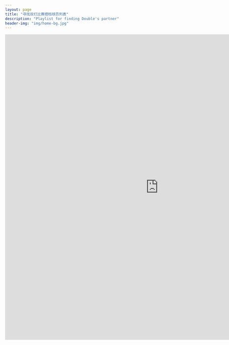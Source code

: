 ```yaml
---
layout: page
title: "寻找双打比赛搭档球员列表"
description: "Playlist for finding Double's partner"
header-img: "img/home-bg.jpg"
---
```


<style>
@media (max-width: 767px) {
    iframe {
        max-width: calc(100vw + 40px) !important;
        margin: -11px -25px;}
    .iframe-wrapper {
        width:100vw;
        overflow: hidden;
        margin: 0 -15px;}
/* you might not the margin property on the wrapper (or you might need to change it to suit your needs); in my case it's used to align the wrapper with the edge of the screen as my site has 15px padding, which isn't needed here because the form already has it's own padding   */
}
</style>

<div class="iframe-wrapper text-center">
    <iframe src="https://docs.google.com/spreadsheets/d/1X7fsELy0tnUz_dLS-XWJeXi5szskK6QFLVJSfG9kEko/pubhtml?gid=304554789&amp;single=true&amp;widget=true&amp;headers=false" width="1000" height="1000" frameborder="0" marginheight="0" marginwidth="0"></iframe>


</div>

